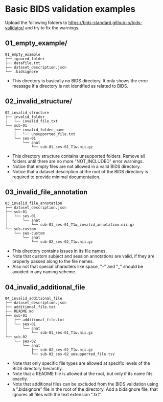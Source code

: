 # Basic BIDS validation examples

Upload the following folders to https://bids-standard.github.io/bids-validator/ and try to fix the warnings.

## 01_empty_example/

    01_empty_example
    ├── ignored_folder
    ├── datafile.txt
    ├── dataset_description.json
    └── .bidsignore

- This directory is basically no BIDS directory. It only shows the error message if a directory is not identified as related to BIDS.

## 02_invalid_structure/

    02_invalid_structure
    ├── invalid_folder
    │   └── invalid_file.txt
    └── sub-01
        ├── invalid_folder_name
        │   └── unsupported_file.txt
        └── ses-01
            └── anat
                └── sub-01_ses-01_T1w.nii.gz

- This directory structure contains unsupported folders. Remove all folders until there are no more "NOT_INCLUDED" error warnings.
- Notice that empty files are not allowed in a valid BIDS directory.
- Notice that a dataset description at the root of the BIDS directory is required to provide minimal documentation.

## 03_invalid_file_annotation

    03_invalid_file_annotation
    ├── dataset_description.json
    ├── sub-01
    │   └── ses-01
    │       └── anat
    │           └── sub-01_ses-01_T1w_invalid_annotation.nii.gz
    └── sub-custom
        └── ses-custom
            └── anat
                └── sub-02_ses-02_T1w.nii.gz

- This directory contains issues in its file names.
- Note that custom subject and session annotations are valid, if they are properly passed along to the file names.
- Also not that special characters like space, "-" and "_" should be avoided in any naming scheme.

## 04_invalid_additional_file

    04_invalid_additional_file
    ├── dataset_description.json
    ├── additional_file.txt
    ├── README.md
    ├── sub-01
    │   ├── additional_file.txt
    │   └── ses-01
    │       └── anat
    │           └── sub-01_ses-01_T1w.nii.gz
    └── sub-02
        └── ses-02
            └── anat
                ├── sub-02_ses-02_T1w.nii.gz
                └── sub-02_ses-02_unsupported_file.tsv

- Note that only specific file types are allowed at specific levels of the BIDS directory hierarchy.
- Note that a README file is allowed at the root, but only if its name fits exactly.
- Note that additional files can be excluded from the BIDS validation using a ".bidsignore" file in the root of the directory. Add a bidsignore file, that ignores all files with the text extension ".txt".

